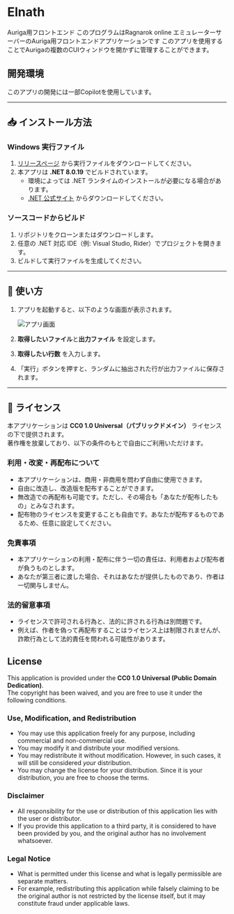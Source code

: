 # Elnath
Auriga用フロントエンド
このプログラムはRagnarok online エミュレーターサーバーのAuriga用フロントエンドアプリケーションです
このアプリを使用することでAurigaの複数のCUIウィンドウを開かずに管理することができます。


## 開発環境

このアプリの開発には一部Copilotを使用しています。

---

## 📥 インストール方法

### Windows 実行ファイル
1. [リリースページ](/releases) から実行ファイルをダウンロードしてください。  
2. 本アプリは **.NET 8.0.19** でビルドされています。  
   - 環境によっては .NET ランタイムのインストールが必要になる場合があります。  
   - [.NET 公式サイト](https://dotnet.microsoft.com/ja-jp/download/dotnet/8.0) からダウンロードしてください。

### ソースコードからビルド
1. リポジトリをクローンまたはダウンロードします。  
2. 任意の .NET 対応 IDE（例: Visual Studio, Rider）でプロジェクトを開きます。  
3. ビルドして実行ファイルを生成してください。

---

## 🚀 使い方

1. アプリを起動すると、以下のような画面が表示されます。  

   <img src="https://tkvier.github.io/resource/RandomLineExtractor/ss01.jpg" alt="アプリ画面">

2. **取得したいファイル**と**出力ファイル** を設定します。  
3. **取得したい行数** を入力します。  
4. 「実行」ボタンを押すと、ランダムに抽出された行が出力ファイルに保存されます。

---

## 📄 ライセンス

本アプリケーションは **CC0 1.0 Universal（パブリックドメイン）** ライセンスの下で提供されます。  
著作権を放棄しており、以下の条件のもとで自由にご利用いただけます。

### 利用・改変・再配布について
- 本アプリケーションは、商用・非商用を問わず自由に使用できます。  
- 自由に改造し、改造版を配布することができます。  
- 無改造での再配布も可能です。ただし、その場合も「あなたが配布したもの」とみなされます。  
- 配布物のライセンスを変更することも自由です。あなたが配布するものであるため、任意に設定してください。

### 免責事項
- 本アプリケーションの利用・配布に伴う一切の責任は、利用者および配布者が負うものとします。  
- あなたが第三者に渡した場合、それはあなたが提供したものであり、作者は一切関与しません。  

### 法的留意事項
- ライセンスで許可される行為と、法的に許される行為は別問題です。  
- 例えば、作者を偽って再配布することはライセンス上は制限されませんが、詐欺行為として法的責任を問われる可能性があります。

## License

This application is provided under the **CC0 1.0 Universal (Public Domain Dedication)**.  
The copyright has been waived, and you are free to use it under the following conditions.

### Use, Modification, and Redistribution
- You may use this application freely for any purpose, including commercial and non-commercial use.  
- You may modify it and distribute your modified versions.  
- You may redistribute it without modification. However, in such cases, it will still be considered *your* distribution.  
- You may change the license for your distribution. Since it is your distribution, you are free to choose the terms.

### Disclaimer
- All responsibility for the use or distribution of this application lies with the user or distributor.  
- If you provide this application to a third party, it is considered to have been provided by you, and the original author has no involvement whatsoever.

### Legal Notice
- What is permitted under this license and what is legally permissible are separate matters.  
- For example, redistributing this application while falsely claiming to be the original author is not restricted by the license itself, but it may constitute fraud under applicable laws.
